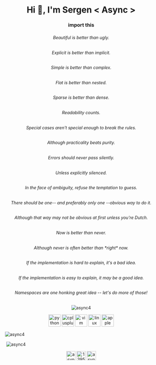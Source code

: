 <h1 align="center">Hi 👋, I'm Sergen < Async ></h1>
<h3 align="center">import this<h3>
<h6 align="center">Beautiful is better than ugly.</h6>
<h6 align="center">Explicit is better than implicit.</h6>
<h6 align="center">Simple is better than complex.</h6>
<h6 align="center">Flat is better than nested.</h6>
<h6 align="center">Sparse is better than dense.</h6>
<h6 align="center">Readability counts.</h6>
<h6 align="center">Special cases aren't special enough to break the rules.</h6>
<h6 align="center">Although practicality beats purity.</h6>
<h6 align="center">Errors should never pass silently.</h6>
<h6 align="center">Unless explicitly silenced.</h6>
<h6 align="center">In the face of ambiguity, refuse the temptation to guess.</h6>
<h6 align="center">There should be one-- and preferably only one --obvious way to do it.</h6>
<h6 align="center">Although that way may not be obvious at first unless you're Dutch.</h6>
<h6 align="center">Now is better than never.</h6>
<h6 align="center">Although never is often better than *right* now.</h6>
<h6 align="center">If the implementation is hard to explain, it's a bad idea.</h6>
<h6 align="center">If the implementation is easy to explain, it may be a good idea.</h6>
<h6 align="center">Namespaces are one honking great idea -- let's do more of those!</h6>


<p align="center"> <img src="https://komarev.com/ghpvc/?username=async4" alt="async4" /> </p>

<p align="center">
  <img src="https://devicons.github.io/devicon/devicon.git/icons/python/python-original.svg" alt="python" width="40" height="40"/>  
  <img src="https://devicons.github.io/devicon/devicon.git/icons/cplusplus/cplusplus-original.svg" alt="cplusplus" width="40" height="40"/>
  <img src="https://devicons.github.io/devicon/devicon.git/icons/vim/vim-original.svg" alt="vim" width="40" height="40"/>
  <img src="https://devicons.github.io/devicon/devicon.git/icons/linux/linux-original.svg" alt="linux" width="40" height="40"/> 
  <img src="https://devicons.github.io/devicon/devicon.git/icons/apple/apple-original.svg" alt="apple" width="40" height="40"/> 

</p>

  <img src="https://github-readme-stats.vercel.app/api/top-langs/?username=async4&layout=compact&hide=html" alt="async4" />
<p>&nbsp;<img align="center" src="https://github-readme-stats.vercel.app/api?username=async4&show_icons=true" alt="async4" /></p>

<p align="center">
<a href="https://dev.to/async4" target="blank"><img align="center" src="https://cdn.jsdelivr.net/npm/simple-icons@3.0.1/icons/dev-dot-to.svg" alt="async4" height="30" width="30" /></a>
<a href="https://stackoverflow.com/users/13956749/async" target="blank"><img align="center" src="https://cdn.jsdelivr.net/npm/simple-icons@3.0.1/icons/stackoverflow.svg" alt="13956749/async" height="30" width="30" /></a>
<a href="https://kaggle.com/asyncc" target="blank"><img align="center" src="https://cdn.jsdelivr.net/npm/simple-icons@3.0.1/icons/kaggle.svg" alt="asyncc" height="30" width="30" /></a>
</p>
